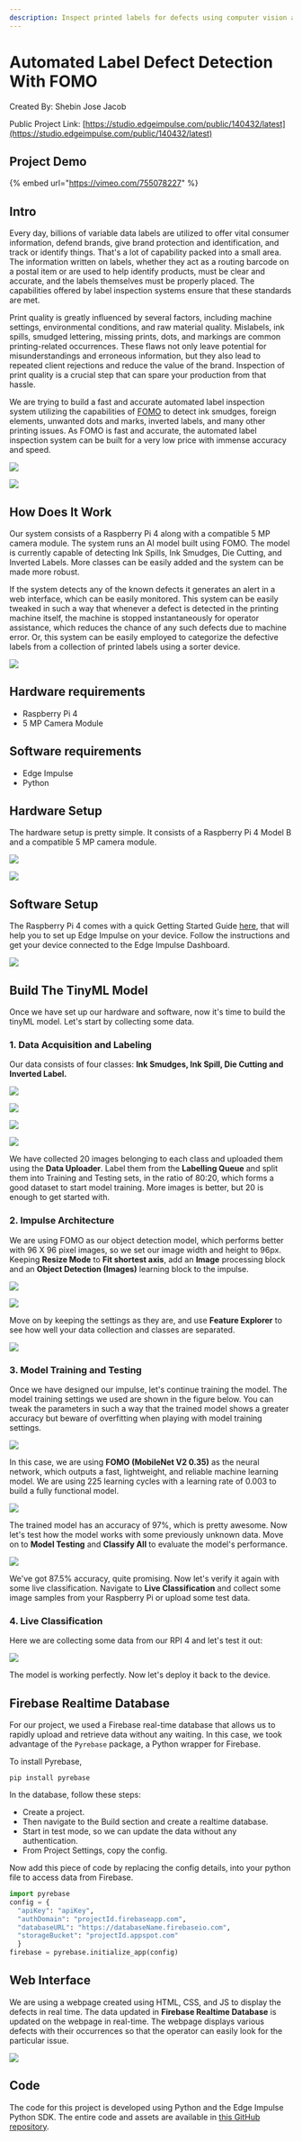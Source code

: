 ```yaml
---
description: Inspect printed labels for defects using computer vision and a Raspberry Pi.
---
```


# Automated Label Defect Detection With FOMO

Created By: Shebin Jose Jacob

Public Project Link: [https://studio.edgeimpulse.com/public/140432/latest](https://studio.edgeimpulse.com/public/140432/latest)

## Project Demo

{% embed url="https://vimeo.com/755078227" %}

## Intro

Every day, billions of variable data labels are utilized to offer vital consumer information, defend brands, give brand protection and identification, and track or identify things. That's a lot of capability packed into a small area. The information written on labels, whether they act as a routing barcode on a postal item or are used to help identify products, must be clear and accurate, and the labels themselves must be properly placed. The capabilities offered by label inspection systems ensure that these standards are met.

Print quality is greatly influenced by several factors, including machine settings, environmental conditions, and raw material quality. Mislabels, ink spills, smudged lettering, missing prints, dots, and markings are common printing-related occurrences. These flaws not only leave potential for misunderstandings and erroneous information, but they also lead to repeated client rejections and reduce the value of the brand. Inspection of print quality is a crucial step that can spare your production from that hassle.

We are trying to build a fast and accurate automated label inspection system utilizing the capabilities of [FOMO](https://docs.edgeimpulse.com/docs/edge-impulse-studio/learning-blocks/object-detection/fomo-object-detection-for-constrained-devices) to detect ink smudges, foreign elements, unwanted dots and marks, inverted labels, and many other printing issues. As FOMO is fast and accurate, the automated label inspection system can be built for a very low price with immense accuracy and speed.

![](../.gitbook/assets/label-inspection/Cover.jpg)

![](../.gitbook/assets/label-inspection/Cover-2.jpg)

## How Does It Work

Our system consists of a Raspberry Pi 4 along with a compatible 5 MP camera module. The system runs an AI model built using FOMO. The model is currently capable of detecting Ink Spills, Ink Smudges, Die Cutting, and Inverted Labels. More classes can be easily added and the system can be made more robust.

If the system detects any of the known defects it generates an alert in a web interface, which can be easily monitored. This system can be easily tweaked in such a way that whenever a defect is detected in the printing machine itself, the machine is stopped instantaneously for operator assistance, which reduces the chance of any such defects due to machine error. Or, this system can be easily employed to categorize the defective labels from a collection of printed labels using a sorter device.

![](../.gitbook/assets/label-inspection/Architecture.png)

## Hardware requirements

* Raspberry Pi 4
* 5 MP Camera Module

## Software requirements

* Edge Impulse
* Python

## Hardware Setup

The hardware setup is pretty simple. It consists of a Raspberry Pi 4 Model B and a compatible 5 MP camera module.

![](../.gitbook/assets/label-inspection/SetUp.jpg)

![](../.gitbook/assets/label-inspection/SetUp-2.jpg)

## Software Setup

The Raspberry Pi 4 comes with a quick Getting Started Guide [here](https://docs.edgeimpulse.com/docs/development-platforms/officially-supported-cpu-gpu-targets/raspberry-pi-4), that will help you to set up Edge Impulse on your device. Follow the instructions and get your device connected to the Edge Impulse Dashboard.

![](../.gitbook/assets/label-inspection/Devices.png)

## Build The TinyML Model

Once we have set up our hardware and software, now it's time to build the tinyML model. Let's start by collecting some data.

### 1. Data Acquisition and Labeling

Our data consists of four classes: **Ink Smudges, Ink Spill, Die Cutting and Inverted Label.**

![](../.gitbook/assets/label-inspection/Smudge.png)

![](../.gitbook/assets/label-inspection/Spill.png)

![](../.gitbook/assets/label-inspection/DieCutting.png)

![](../.gitbook/assets/label-inspection/Inverted.png)

We have collected 20 images belonging to each class and uploaded them using the **Data Uploader**. Label them from the **Labelling Queue** and split them into Training and Testing sets, in the ratio of 80:20, which forms a good dataset to start model training. More images is better, but 20 is enough to get started with.

### 2. Impulse Architecture

We are using FOMO as our object detection model, which performs better with 96 X 96 pixel images, so we set our image width and height to 96px. Keeping **Resize Mode** to **Fit shortest axis**, add an **Image** processing block and an **Object Detection (Images)** learning block to the impulse.

![](../.gitbook/assets/label-inspection/CreateImpulse.png)

![](../.gitbook/assets/label-inspection/ImageParameters.png)

Move on by keeping the settings as they are, and use **Feature Explorer** to see how well your data collection and classes are separated.

![](../.gitbook/assets/label-inspection/ImageFeatures.png)

### 3. Model Training and Testing

Once we have designed our impulse, let's continue training the model. The model training settings we used are shown in the figure below. You can tweak the parameters in such a way that the trained model shows a greater accuracy but beware of overfitting when playing with model training settings.

![](../.gitbook/assets/label-inspection/NN-Settings.png)

In this case, we are using **FOMO (MobileNet V2 0.35)** as the neural network, which outputs a fast, lightweight, and reliable machine learning model. We are using 225 learning cycles with a learning rate of 0.003 to build a fully functional model.

![](../.gitbook/assets/label-inspection/Model.png)

The trained model has an accuracy of 97%, which is pretty awesome. Now let's test how the model works with some previously unknown data. Move on to **Model Testing** and **Classify All** to evaluate the model's performance.

![](../.gitbook/assets/label-inspection/ModelTesting.png)

We've got 87.5% accuracy, quite promising. Now let's verify it again with some live classification. Navigate to **Live Classification** and collect some image samples from your Raspberry Pi or upload some test data.

### 4. Live Classification

Here we are collecting some data from our RPI 4 and let's test it out:

![](../.gitbook/assets/label-inspection/LiveClassification.png)

The model is working perfectly. Now let's deploy it back to the device.

## Firebase Realtime Database

For our project, we used a Firebase real-time database that allows us to rapidly upload and retrieve data without any waiting. In this case, we took advantage of the `Pyrebase` package, a Python wrapper for Firebase.

To install Pyrebase,

```
pip install pyrebase
```

In the database, follow these steps:

* Create a project.
* Then navigate to the Build section and create a realtime database.
* Start in test mode, so we can update the data without any authentication.
* From Project Settings, copy the config.

Now add this piece of code by replacing the config details, into your python file to access data from Firebase.

```python
import pyrebase
config = {
  "apiKey": "apiKey",
  "authDomain": "projectId.firebaseapp.com",
  "databaseURL": "https://databaseName.firebaseio.com",
  "storageBucket": "projectId.appspot.com"
  }
firebase = pyrebase.initialize_app(config)
```

## Web Interface

We are using a webpage created using HTML, CSS, and JS to display the defects in real time. The data updated in **Firebase Realtime Database** is updated on the webpage in real-time. The webpage displays various defects with their occurrences so that the operator can easily look for the particular issue.

![](../.gitbook/assets/label-inspection/WebInterface.png)

## Code

The code for this project is developed using Python and the Edge Impulse Python SDK. The entire code and assets are available in [this GitHub repository](https://github.com/ShebinJoseJacob/Label-Inspection-With-FOMO).
